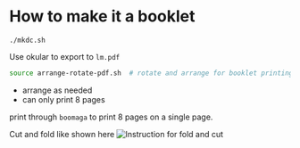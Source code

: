 # How to make it a booklet

```
./mkdc.sh
```

Use okular to export to `lm.pdf`

```sh
source arrange-rotate-pdf.sh  # rotate and arrange for booklet printing
```

 * arrange as needed 
 * can only print 8 pages

print through `boomaga` to print 8 pages on a single page.

Cut and fold like shown here
![Instruction for fold and cut](https://content.instructables.com/ORIG/FR8/IIEN/IDFSI86I/FR8IIENIDFSI86I.jpg?auto=webp&frame=1&width=1024&height=1024&fit=bounds&md=bffee9e33978c34ea49f1f67a649a1d7)
